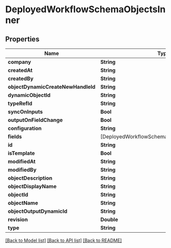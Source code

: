 # DeployedWorkflowSchemaObjectsInner

## Properties
Name | Type | Description | Notes
------------ | ------------- | ------------- | -------------
**company** | **String** |  | 
**createdAt** | **String** |  | 
**createdBy** | **String** |  | 
**objectDynamicCreateNewHandleId** | **String** |  | 
**dynamicObjectId** | **String** |  | 
**typeRefId** | **String** |  | 
**syncOnInputs** | **Bool** |  | 
**outputOnFieldChange** | **Bool** |  | 
**configuration** | **String** |  | 
**fields** | [DeployedWorkflowSchemaObjectsInnerFieldsInner] |  | 
**id** | **String** |  | 
**isTemplate** | **Bool** |  | 
**modifiedAt** | **String** |  | 
**modifiedBy** | **String** |  | 
**objectDescription** | **String** |  | 
**objectDisplayName** | **String** |  | 
**objectId** | **String** |  | 
**objectName** | **String** |  | 
**objectOutputDynamicId** | **String** |  | 
**revision** | **Double** |  | 
**type** | **String** |  | 

[[Back to Model list]](../README.md#documentation-for-models) [[Back to API list]](../README.md#documentation-for-api-endpoints) [[Back to README]](../README.md)


